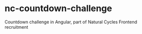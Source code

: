 # nc-countdown-challenge

Countdown challenge in Angular, part of Natural Cycles Frontend recruitment
